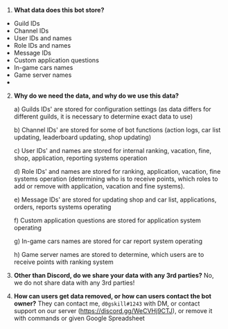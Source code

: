1) **What data does this bot store?**

- Guild IDs
- Channel IDs 
- User IDs and names 
- Role IDs and names
- Message IDs
- Custom application questions 
- In-game cars names 
- Game server names
- 

2) **Why do we need the data, and why do we use this data?**

    a) Guilds IDs' are stored for configuration settings (as data differs for different guilds, it is necessary to determine exact data to use)

    b) Channel IDs' are stored for some of bot functions (action logs, car list updating, leaderboard updating, shop updating)
    
    c) User IDs' and names are stored for internal ranking, vacation, fine, shop, application, reporting systems operation 
    
    d) Role IDs' and names are stored for ranking, application, vacation, fine systems operation (determining who is to receive points, which roles to add or remove with application, vacation and fine systems).
    
    e) Message IDs' are stored for updating shop and car list, applications, orders, reports systems operating

    f) Custom application questions are stored for application system operating

    g) In-game cars names are stored for car report system operating

    h) Game server names are stored to determine, which users are to receive points with ranking system

3) **Other than Discord, do we share your data with any 3rd parties?**
No, we do not share data with any 3rd parties!

4) **How can users get data removed, or how can users contact the bot owner?**
They can contact me, `d0gskill#1243` with DM, or contact support on our server (https://discord.gg/WeCVHj9CTJ), or remove it with commands or given Google Spreadsheet 
